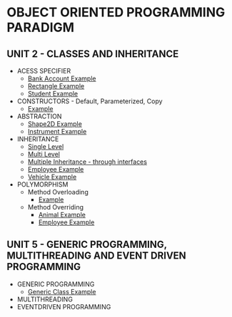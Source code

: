# OBJECT ORIENTED PROGRAMMING PARADIGM 
## UNIT 2 - CLASSES AND INHERITANCE
- ACESS SPECIFIER
  - [Bank Account Example](Access-Specifiers/BankAccount.java)
  - [Rectangle Example](Access-Specifiers/Rectangle.java)
  - [Student Example](Access-Specifiers/Student.java)
- CONSTRUCTORS - Default, Parameterized, Copy
  - [Example](Constructors.java)
- ABSTRACTION
  - [Shape2D Example](Abstraction/Shape2D.java)
  - [Instrument Example](Abstraction/Instrument.java)
- INHERITANCE
  - [Single Level](Inheritance/Single-Level.java)
  - [Multi Level](Inheritance/Multi-Level.java)
  - [Multiple Inheritance - through interfaces](Inheritance/Multiple-Inheritance.java)
  - [Employee Example](Inheritance/Employee.java)
  - [Vehicle Example](Inheritance/Vehicle.java)
- POLYMORPHISM
  - Method Overloading
    - [Example](Polymorphism/Overloading.java)
  - Method Overriding
      - [Animal Example](Polymorphism/Animal.java)
      - [Employee Example](Polymorphism/Employee.java)
## UNIT 5 - GENERIC PROGRAMMING, MULTITHREADING AND EVENT DRIVEN PROGRAMMING
- GENERIC PROGRAMMING
  - [Generic Class Example](UNIT-5/GenericClass-Example.java)
- MULTITHREADING
- EVENTDRIVEN PROGRAMMING
  
